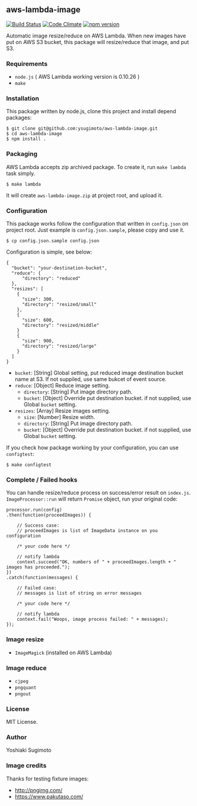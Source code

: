 ## aws-lambda-image

[![Build Status](https://travis-ci.org/ysugimoto/aws-lambda-image.svg?branch=master)](https://travis-ci.org/ysugimoto/aws-lambda-image)
[![Code Climate](https://codeclimate.com/github/ysugimoto/aws-lambda-image/badges/gpa.svg)](https://codeclimate.com/github/ysugimoto/aws-lambda-image)
[![npm version](https://badge.fury.io/js/aws-lambda-image.svg)](https://badge.fury.io/js/aws-lambda-image)

Automatic image resize/reduce on AWS Lambda. When new images have put on AWS S3 bucket, this package will resize/reduce that image, and put S3.

### Requirements

- `node.js` ( AWS Lambda working version is 0.10.26 )
- `make`

### Installation

This package written by node.js, clone this project and install depend packages:

```
$ git clone git@github.com:ysugimoto/aws-lambda-image.git
$ cd aws-lambda-image
$ npm install .
```

### Packaging

AWS Lambda accepts zip archived package. To create it, run `make lambda` task simply.

```
$ make lambda
```

It will create `aws-lambda-image.zip` at project root, and upload it.

### Configuration

This package works follow the configuration that written in `config.json` on project root. Just example is `config.json.sample`, please copy and use it.

```
$ cp config.json.sample config.json
```

Configuration is simple, see below:

```
{
  "bucket": "your-destination-bucket",
  "reduce": {
      "directory": "reduced"
  },
  "resizes": [
    {
      "size": 300,
      "directory": "resized/small"
    },
    {
      "size": 600,
      "directory": "resized/middle"
    }
    {
      "size": 900,
      "directory": "resized/large"
    }
  ]
}
```

- `bucket`: [String] Global setting, put reduced image destination bucket name at S3. If not suppiled, use same bukcet of event source.
- `reduce`: [Object] Reduce image setting.
  - `directory`: [String] Put image directory path.
  - `bucket`: [Object] Override put destination bucket. if not supplied, use Global `bucket` setting.
- `resizes`: [Array] Resize images setting.
  - `size`: [Number] Resize width.
  - `directory`: [String] Put image directory path.
  - `bucket`: [Object] Override put destination bucket. if not supplied, use Global `bucket` setting.

If you check how package working by your configuration, you can use `configtest`:

```
$ make configtest
```

### Complete / Failed hooks

You can handle resize/reduce process on success/error result on `index.js`. `ImageProcessor::run` will return `Promise` object, run your original code:

```
processor.run(config)
.then(function(proceedImages)) {

    // Success case:
    // proceedImages is list of ImageData instance on you configuration

    /* your code here */

    // notify lambda
    context.succeed("OK, numbers of " + proceedImages.length + " images has proceeded.");
})
.catch(function(messages) {

    // Failed case:
    // messages is list of string on error messages

    /* your code here */

    // notify lambda
    context.fail("Woops, image process failed: " + messages);
});
```

### Image resize

- `ImageMagick` (installed on AWS Lambda)

### Image reduce

- `cjpeg`
- `pngquant`
- `pngout`

### License

MIT License.

### Author

Yoshiaki Sugimoto

### Image credits

Thanks for testing fixture images:

- http://pngimg.com/
- https://www.pakutaso.com/

